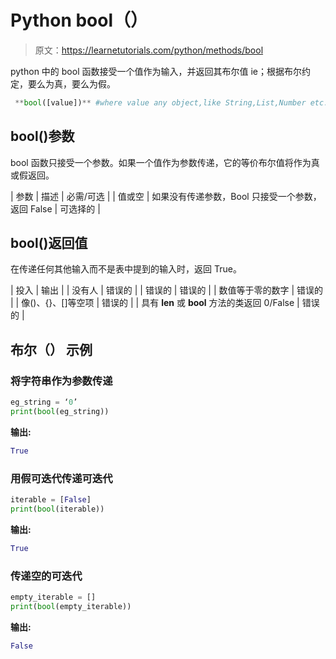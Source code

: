 # Python bool（）

> 原文：<https://learnetutorials.com/python/methods/bool>

python 中的 bool 函数接受一个值作为输入，并返回其布尔值 ie；根据布尔约定，要么为真，要么为假。

```py
 **bool([value])** #where value any object,like String,List,Number etc. 

```

## bool()参数

bool 函数只接受一个参数。如果一个值作为参数传递，它的等价布尔值将作为真或假返回。

| 参数 | 描述 | 必需/可选 |
| 值或空 | 如果没有传递参数，Bool 只接受一个参数，返回 False | 可选择的 |

## bool()返回值

在传递任何其他输入而不是表中提到的输入时，返回 True。

| 投入 | 输出 |
| 没有人 | 错误的 |
| 错误的 | 错误的 |
| 数值等于零的数字 | 错误的 |
| 像()、{}、[]等空项 | 错误的 |
| 具有 __len__ 或 __bool__ 方法的类返回 0/False | 错误的 |

## 布尔（） 示例

### 将字符串作为参数传递

```py
eg_string = ‘0’
print(bool(eg_string)) 

```

**输出:**

```py
True 
```

### 用假可迭代传递可迭代

```py
iterable = [False]
print(bool(iterable))

```

**输出:**

```py
True
```

### 传递空的可迭代

```py
empty_iterable = []
print(bool(empty_iterable))

```

**输出:**

```py
False
```